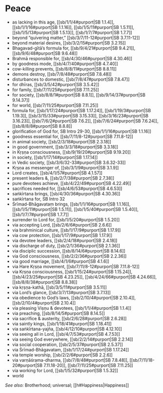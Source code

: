 # Peace

* as lacking in this age, [[sb/1/1/4#purport|SB 1.1.4]], [[sb/1/1/16#purport|SB 1.1.16]], [[sb/1/5/11#purport|SB 1.5.11]], [[sb/1/5/13#purport|SB 1.5.13]], [[sb/1/7/7#purport|SB 1.7.7]]
* beyond ”quivering matter,” [[sb/3/7/11-12#purport|SB 3.7.11-12]]
* beyond material desires, [[sb/3/2/15#purport|SB 3.2.15]]
* Bhagavad-gītā’s formula for, [[sb/9/4/21#purport|SB 9.4.21]], [[sb/9/6/48#purport|SB 9.6.48]]
* Brahmā responsible for, [[sb/4/30/46#purport|SB 4.30.46]]
* by goodness mode, [[sb/4/7/40#purport|SB 4.7.40]]
* cow-killing prevents, [[sb/8/8/11#purport|SB 8.8.11]]
* demons destroy, [[sb/7/8/48#purport|SB 7.8.48]]
* disturbances to domestic, [[sb/7/8/47#purport|SB 7.8.47]]
* for dhīras, [[sb/3/5/42#purport|SB 3.5.42]]
* for family, [[sb/7/11/25#purport|SB 7.11.25]]
* for society, [[sb/8/8/1#purport|SB 8.8.1]], [[sb/9/14/37#purport|SB 9.14.37]]
* for world, [[sb/7/11/25#purport|SB 7.11.25]]
* formula for, [[sb/1/17/24#purport|SB 1.17.24]], [[sb/1/19/3#purport|SB 1.19.3]], [[sb/3/15/33#purport|SB 3.15.33]], [[sb/3/16/23#purport|SB 3.16.23]], [[sb/7/6/2#purport|SB 7.6.2]], [[sb/7/6/24#purport|SB 7.6.24]], [[sb/8/8/8#purport|SB 8.8.8]]
* glorification of God for, SB Intro 29-30, [[sb/1/1/16#purport|SB 1.1.16]]
* goodness essential for, [[sb/7/11/8-12#purport|SB 7.11.8-12]]
* in animal society, [[sb/2/3/18#purport|SB 2.3.18]]
* in good government, [[sb/3/3/18#purport|SB 3.3.18]]
* in Kṛṣṇa consciousness, [[sb/9/19/20#purport|SB 9.19.20]]
* in society, [[sb/1/17/14#purport|SB 1.17.14]]
* in Vedic society, [[sb/3/6/32-33#purport|SB 3.6.32-33]]
* Kṛṣṇa as messenger of, [[sb/3/1/9#purport|SB 3.1.9]]
* Lord creates, [[sb/4/1/57#purport|SB 4.1.57]]
* present leaders &, [[sb/2/7/38#purport|SB 2.7.38]]
* pure devotees achieve, [[sb/4/22/49#purport|SB 4.22.49]]
* sacrifices needed for, [[sb/4/6/53#purport|SB 4.6.53]]
* saṅkīrtana brings, [[sb/4/30/36#purport|SB 4.30.36]]
* saṅkīrtana for, SB Intro 32
* Śrīmad-Bhāgavatam brings, [[sb/1/1/16#purport|SB 1.1.16]], [[sb/1/5/11#purport|SB 1.5.11]], [[sb/1/5/40#purport|SB 1.5.40]], [[sb/1/7/7#purport|SB 1.7.7]]
* surrender to Lord for, [[sb/1/5/20#purport|SB 1.5.20]]
* via accepting Lord, [[sb/2/6/6#purport|SB 2.6.6]]
* via brahminical culture, [[sb/1/17/9#purport|SB 1.17.9]]
* via cow protection, [[sb/1/17/9#purport|SB 1.17.9]]
* via devotee leaders, [[sb/2/4/18#purport|SB 2.4.18]]
* via discharge of duty, [[sb/2/1/36#purport|SB 2.1.36]]
* via disciplic succession, [[sb/8/14/6#purport|SB 8.14.6]]
* via God consciousness, [[sb/2/2/36#purport|SB 2.2.36]]
* via good marriage, [[sb/4/1/6#purport|SB 4.1.6]]
* via Hare Kṛṣṇa movement, [[sb/7/11/8-12#purport|SB 7.11.8-12]]
* via Kṛṣṇa consciousness, [[sb/1/15/24#purport|SB 1.15.24]], [[sb/4/23/25#purport|SB 4.23.25]], [[sb/4/24/66#purport|SB 4.24.66]], [[sb/8/8/38#purport|SB 8.8.38]]
* via kṛṣṇa-kathā, [[sb/3/5/11#purport|SB 3.5.11]]
* via Lord’s glance, [[sb/3/7/13#purport|SB 3.7.13]]
* via obedience to God’s laws, [[sb/2/10/4#purport|SB 2.10.4]], [[sb/2/10/4#purport|SB 2.10.4]]
* via pleasing Viṣṇu & devotees, [[sb/1/1/4#purport|SB 1.1.4]]
* via preaching, [[sb/8/14/5#purport|SB 8.14.5]]
* via sacrifice & austerity, [[sb/2/6/28#purport|SB 2.6.28]]
* via saintly kings, [[sb/1/18/41#purport|SB 1.18.41]]
* via saṅkīrtana-yajña, [[sb/4/12/10#purport|SB 4.12.10]]
* via seeing all in Lord, [[sb/4/7/53#purport|SB 4.7.53]]
* via seeing God everywhere, [[sb/2/2/14#purport|SB 2.2.14]]
* via social cooperation, [[sb/2/5/37#purport|SB 2.5.37]]
* via Śrīmad-Bhāgavatam, [[sb/1/17/24#purport|SB 1.17.24]]
* via temple worship, [[sb/2/2/6#purport|SB 2.2.6]]
* via varṇāśrama-dharma, [[sb/7/8/48#purport|SB 7.8.48]], [[sb/7/11/18-20#purport|SB 7.11.18-20]], [[sb/7/11/25#purport|SB 7.11.25]]
* via working for Lord, [[sb/1/5/32#purport|SB 1.5.32]]
* world 

*See also:* Brotherhood; universal; [[h#Happiness|Happiness]]

